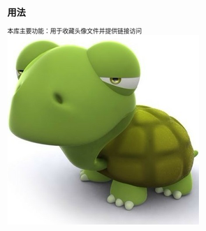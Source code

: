 ## 用法

本库主要功能：用于收藏头像文件并提供链接访问
![image](https://github.com/tagma067001068/MyFavorites/blob/master/Tortoise.jpg)
